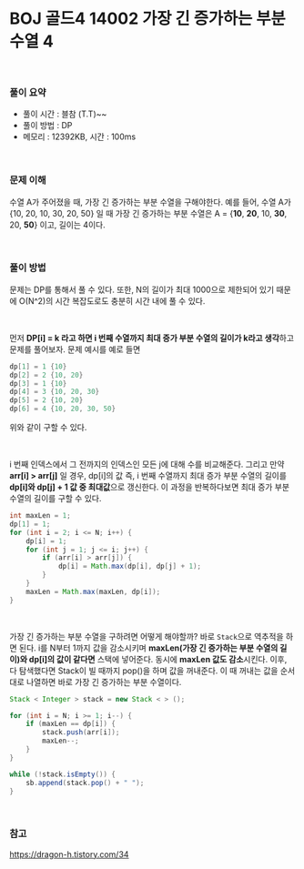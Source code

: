 # BOJ 골드4 14002 가장 긴 증가하는 부분 수열 4

<br>

### 풀이 요약

- 풀이 시간 : 블참 (T.T)~~
- 풀이 방법 : DP
- 메모리 : 12392KB, 시간 : 100ms

<br>

### 문제 이해

수열 A가 주어졌을 때, 가장 긴 증가하는 부분 수열을 구해야한다. 예를 들어, 수열 A가 {10, 20, 10, 30, 20, 50} 일 때 가장 긴 증가하는 부분 수열은 A = {**10**, **20**, 10, **30**, 20, **50**} 이고, 길이는 4이다. 

<br>

### 풀이 방법

문제는 DP를 통해서 풀 수 있다. 또한, N의 길이가 최대 1000으로 제한되어 있기 때문에 O(N^2)의 시간 복잡도로도 충분히 시간 내에 풀 수 있다. 

<br>

먼저 **DP[i] = k 라고 하면 i 번째 수열까지 최대 증가 부분 수열의 길이가 k라고 생각**하고 문제를 풀어보자. 문제 예시를 예로 들면 

```java
dp[1] = 1 {10}
dp[2] = 2 {10, 20}
dp[3] = 1 {10}
dp[4] = 3 {10, 20, 30}
dp[5] = 2 {10, 20}
dp[6] = 4 {10, 20, 30, 50}
```

위와 같이 구할 수 있다.

<br>

i 번째 인덱스에서 그 전까지의 인덱스인 모든 j에 대해 수를 비교해준다. 그리고 만약 **arr[i] > arr[j]** 일 경우, dp[i]의 값 즉, i 번째 수열까지 최대 증가 부분 수열의 길이를 **dp[i]와 dp[j] + 1 값 중 최대값**으로 갱신한다. 이 과정을 반복하다보면 최대 증가 부분 수열의 길이를 구할 수 있다.

```java
int maxLen = 1;
dp[1] = 1;
for (int i = 2; i <= N; i++) {
    dp[i] = 1;
    for (int j = 1; j <= i; j++) {
        if (arr[i] > arr[j]) {
            dp[i] = Math.max(dp[i], dp[j] + 1);
        }
    }
    maxLen = Math.max(maxLen, dp[i]);
}
```

<br>

가장 긴 증가하는 부분 수열을 구하려면 어떻게 해야할까? 바로 `Stack`으로 역추적을 하면 된다. i를 N부터 1까지 값을 감소시키며 **maxLen(가장 긴 증가하는 부분 수열의 길이)와 dp[i]의 값이 같다면** 스택에 넣어준다. 동시에 **maxLen 값도 감소**시킨다. 이후, 다 탐색했다면 Stack이 빌 때까지 pop()을 하며 값을 꺼내준다. 이 때 꺼내는 값을 순서대로 나열하면 바로 가장 긴 증가하는 부분 수열이다. 

```java
Stack < Integer > stack = new Stack < > ();

for (int i = N; i >= 1; i--) {
    if (maxLen == dp[i]) {
        stack.push(arr[i]);
        maxLen--;
    }
}

while (!stack.isEmpty()) {
    sb.append(stack.pop() + " ");
}
```

<br>

### 참고
https://dragon-h.tistory.com/34
